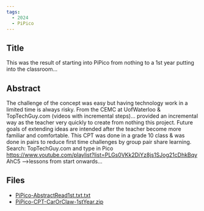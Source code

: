 ```yaml
---
tags:
  - 2024
  - PiPico
---
```


## Title

This was the result of starting into PiPico from nothing to a 1st year putting into the classroom...

## Abstract

The challenge of the concept was easy but having technology work in a limited time is always risky. From the CEMC at UofWaterloo & TopTechGuy.com (videos with incremental steps)... provided an incremental way as the teacher very quickly to create from nothing this project. Future goals of extending ideas are intended after the teacher become more familiar and comfortable. This CPT was done in a grade 10 class & was done in pairs to reduce first time challenges by group pair share learning. Search: TopTechGuy.com and type in Pico https://www.youtube.com/playlist?list=PLGs0VKk2DiYz8js1SJog21cDhkBqy AhC5 -->lessons from start onwards...

## Files

*   [PiPico-AbstractRead1st.txt.txt](https://www.russellgordon.ca/acse/cemc-cse-resources/resources/Brendan_ONeil/PiPico-AbstractRead1st.txt.txt)
*   [PiPico-CPT-CarOrClaw-1stYear.zip](https://www.russellgordon.ca/acse/cemc-cse-resources/resources/Brendan_ONeil/PiPico-CPT-CarOrClaw-1stYear.zip)